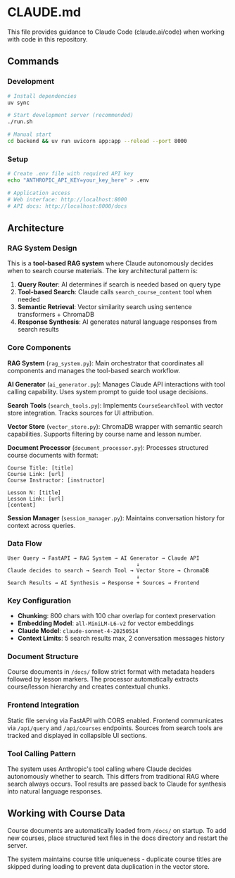 # CLAUDE.md

This file provides guidance to Claude Code (claude.ai/code) when working with code in this repository.

## Commands

### Development
```bash
# Install dependencies
uv sync

# Start development server (recommended)
./run.sh

# Manual start
cd backend && uv run uvicorn app:app --reload --port 8000
```

### Setup
```bash
# Create .env file with required API key
echo "ANTHROPIC_API_KEY=your_key_here" > .env

# Application access
# Web interface: http://localhost:8000
# API docs: http://localhost:8000/docs
```

## Architecture

### RAG System Design
This is a **tool-based RAG system** where Claude autonomously decides when to search course materials. The key architectural pattern is:

1. **Query Router**: AI determines if search is needed based on query type
2. **Tool-based Search**: Claude calls `search_course_content` tool when needed
3. **Semantic Retrieval**: Vector similarity search using sentence transformers + ChromaDB
4. **Response Synthesis**: AI generates natural language responses from search results

### Core Components

**RAG System** (`rag_system.py`): Main orchestrator that coordinates all components and manages the tool-based search workflow.

**AI Generator** (`ai_generator.py`): Manages Claude API interactions with tool calling capability. Uses system prompt to guide tool usage decisions.

**Search Tools** (`search_tools.py`): Implements `CourseSearchTool` with vector store integration. Tracks sources for UI attribution.

**Vector Store** (`vector_store.py`): ChromaDB wrapper with semantic search capabilities. Supports filtering by course name and lesson number.

**Document Processor** (`document_processor.py`): Processes structured course documents with format:
```
Course Title: [title]
Course Link: [url] 
Course Instructor: [instructor]

Lesson N: [title]
Lesson Link: [url]
[content]
```

**Session Manager** (`session_manager.py`): Maintains conversation history for context across queries.

### Data Flow
```
User Query → FastAPI → RAG System → AI Generator → Claude API
                                         ↓
Claude decides to search → Search Tool → Vector Store → ChromaDB
                                         ↓
Search Results → AI Synthesis → Response + Sources → Frontend
```

### Key Configuration
- **Chunking**: 800 chars with 100 char overlap for context preservation
- **Embedding Model**: `all-MiniLM-L6-v2` for vector embeddings
- **Claude Model**: `claude-sonnet-4-20250514`
- **Context Limits**: 5 search results max, 2 conversation messages history

### Document Structure
Course documents in `/docs/` follow strict format with metadata headers followed by lesson markers. The processor automatically extracts course/lesson hierarchy and creates contextual chunks.

### Frontend Integration
Static file serving via FastAPI with CORS enabled. Frontend communicates via `/api/query` and `/api/courses` endpoints. Sources from search tools are tracked and displayed in collapsible UI sections.

### Tool Calling Pattern
The system uses Anthropic's tool calling where Claude decides autonomously whether to search. This differs from traditional RAG where search always occurs. Tool results are passed back to Claude for synthesis into natural language responses.

## Working with Course Data

Course documents are automatically loaded from `/docs/` on startup. To add new courses, place structured text files in the docs directory and restart the server.

The system maintains course title uniqueness - duplicate course titles are skipped during loading to prevent data duplication in the vector store.